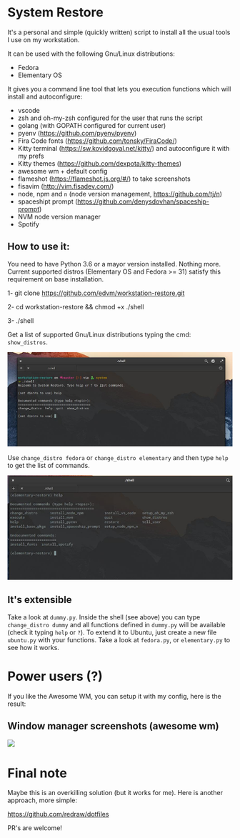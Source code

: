 # System Restore

It's a personal and simple (quickly written) script to install
all the usual tools I use on my workstation.

It can be used with the following Gnu/Linux distributions:

- Fedora
- Elementary OS

It gives you a command line tool that lets you execution functions which will install and autoconfigure:

- vscode
- zsh and oh-my-zsh configured for the user that runs the script
- golang (with GOPATH configured for current user)
- pyenv (https://github.com/pyenv/pyenv)
- Fira Code fonts (https://github.com/tonsky/FiraCode/)
- Kitty terminal (https://sw.kovidgoyal.net/kitty/) and autoconfigure it with my prefs
- Kitty themes (https://github.com/dexpota/kitty-themes)
- awesome wm + default config
- flameshot (https://flameshot.js.org/#/) to take screenshots 
- fisavim (http://vim.fisadev.com/)
- node, npm and `n` (node version management, https://github.com/tj/n)
- spaceshipt prompt (https://github.com/denysdovhan/spaceship-prompt)
- NVM node version manager
- Spotify

## How to use it:

You need to have Python 3.6 or a mayor version installed. Nothing more. Current supported distros (Elementary OS and Fedora >= 31) satisfy this requirement on base installation.

1- git clone https://github.com/edvm/workstation-restore.git

2- cd workstation-restore && chmod +x ./shell

3- ./shell


Get a list of supported Gnu/Linux distributions typing the cmd: `show_distros`.

![](screenshots/2.jpeg)

Use `change_distro fedora`  or `change_distro elementary` and then type `help` to get the list of commands.

![](screenshots/3.jpeg)


## It's extensible

Take a look at `dummy.py`. Inside the shell (see above) you can type `change_distro dummy` and all functions
defined in `dummy.py` will be available (check it typing `help` or `?`).  To extend it to Ubuntu, just create
a new file `ubuntu.py` with your functions. Take a look at `fedora.py`, or `elementary.py` to see how it works.


# Power users (?) 

If you like the Awesome WM, you can setup it with my config, here is the result:

## Window manager screenshots (awesome wm) 

![](screenshots/1.png)


# Final note
Maybe this is an overkilling solution (but it works for me). Here is another approach, more simple:

https://github.com/redraw/dotfiles


PR's are welcome!
